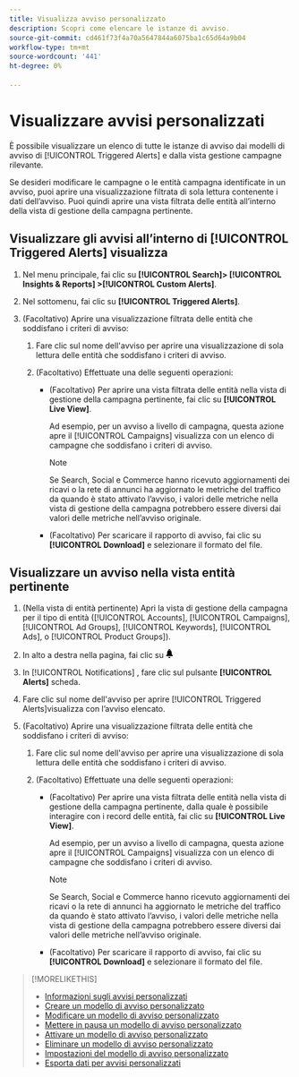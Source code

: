```yaml
---
title: Visualizza avviso personalizzato
description: Scopri come elencare le istanze di avviso.
source-git-commit: cd461f73f4a70a5647844a6075ba1c65d64a9b04
workflow-type: tm+mt
source-wordcount: '441'
ht-degree: 0%

---
```


# Visualizzare avvisi personalizzati

È possibile visualizzare un elenco di tutte le istanze di avviso dai modelli di avviso di [!UICONTROL Triggered Alerts] e dalla vista gestione campagne rilevante.

Se desideri modificare le campagne o le entità campagna identificate in un avviso, puoi aprire una visualizzazione filtrata di sola lettura contenente i dati dell’avviso. Puoi quindi aprire una vista filtrata delle entità all’interno della vista di gestione della campagna pertinente.

## Visualizzare gli avvisi all’interno di [!UICONTROL Triggered Alerts] visualizza

1. Nel menu principale, fai clic su **[!UICONTROL Search]> [!UICONTROL Insights & Reports] >[!UICONTROL Custom Alerts]**.

1. Nel sottomenu, fai clic su **[!UICONTROL Triggered Alerts]**.

1. (Facoltativo) Aprire una visualizzazione filtrata delle entità che soddisfano i criteri di avviso:

   1. Fare clic sul nome dell&#39;avviso per aprire una visualizzazione di sola lettura delle entità che soddisfano i criteri di avviso.

   1. (Facoltativo) Effettuate una delle seguenti operazioni:

      * (Facoltativo) Per aprire una vista filtrata delle entità nella vista di gestione della campagna pertinente, fai clic su **[!UICONTROL Live View]**.

         Ad esempio, per un avviso a livello di campagna, questa azione apre il [!UICONTROL Campaigns] visualizza con un elenco di campagne che soddisfano i criteri di avviso.

         >[!NOTE]
         >
         >Se Search, Social e Commerce hanno ricevuto aggiornamenti dei ricavi o la rete di annunci ha aggiornato le metriche del traffico da quando è stato attivato l’avviso, i valori delle metriche nella vista di gestione della campagna potrebbero essere diversi dai valori delle metriche nell’avviso originale.

      * (Facoltativo) Per scaricare il rapporto di avviso, fai clic su **[!UICONTROL Download]** e selezionare il formato del file.

## Visualizzare un avviso nella vista entità pertinente

1. (Nella vista di entità pertinente) Apri la vista di gestione della campagna per il tipo di entità ([!UICONTROL Accounts], [!UICONTROL Campaigns], [!UICONTROL Ad Groups], [!UICONTROL Keywords], [!UICONTROL Ads], o [!UICONTROL Product Groups]).

1. In alto a destra nella pagina, fai clic su ![Notifiche](/help/search-social-commerce/assets/notifications-panel.png "Notifiche")

1. In [!UICONTROL Notifications] , fare clic sul pulsante **[!UICONTROL Alerts]** scheda.

1. Fare clic sul nome dell&#39;avviso per aprire [!UICONTROL Triggered Alerts]visualizza con l’avviso elencato.

1. (Facoltativo) Aprire una visualizzazione filtrata delle entità che soddisfano i criteri di avviso:

   1. Fare clic sul nome dell&#39;avviso per aprire una visualizzazione di sola lettura delle entità che soddisfano i criteri di avviso.

   1. (Facoltativo) Effettuate una delle seguenti operazioni:

      * (Facoltativo) Per aprire una vista filtrata delle entità nella vista di gestione della campagna pertinente, dalla quale è possibile interagire con i record delle entità, fai clic su **[!UICONTROL Live View]**.

         Ad esempio, per un avviso a livello di campagna, questa azione apre il [!UICONTROL Campaigns] visualizza con un elenco di campagne che soddisfano i criteri di avviso.

         >[!NOTE]
         >
         >Se Search, Social e Commerce hanno ricevuto aggiornamenti dei ricavi o la rete di annunci ha aggiornato le metriche del traffico da quando è stato attivato l’avviso, i valori delle metriche nella vista di gestione della campagna potrebbero essere diversi dai valori delle metriche nell’avviso originale.

      * (Facoltativo) Per scaricare il rapporto di avviso, fai clic su **[!UICONTROL Download]** e selezionare il formato del file.


>[!MORELIKETHIS]
>
>* [Informazioni sugli avvisi personalizzati](alert-about.md)
>* [Creare un modello di avviso personalizzato](alert-template-create.md)
>* [Modificare un modello di avviso personalizzato](alert-template-edit.md)
>* [Mettere in pausa un modello di avviso personalizzato](alert-template-pause.md)
>* [Attivare un modello di avviso personalizzato](alert-template-activate.md)
>* [Eliminare un modello di avviso personalizzato](alert-template-delete.md)
>* [Impostazioni del modello di avviso personalizzato](alert-template-settings.md)
>* [Esporta dati per avvisi personalizzati](alert-export-data.md)

